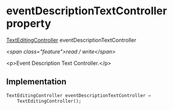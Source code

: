 


# eventDescriptionTextController property







[TextEditingController](https:api.flutter.dev/flutter/widgets/TextEditingController-class.html) eventDescriptionTextController
  
_\<span class="feature"\>read / write\</span\>_



\<p\>Event Description Text Controller.\</p\>



## Implementation

```dart
TextEditingController eventDescriptionTextController =
    TextEditingController();
```








